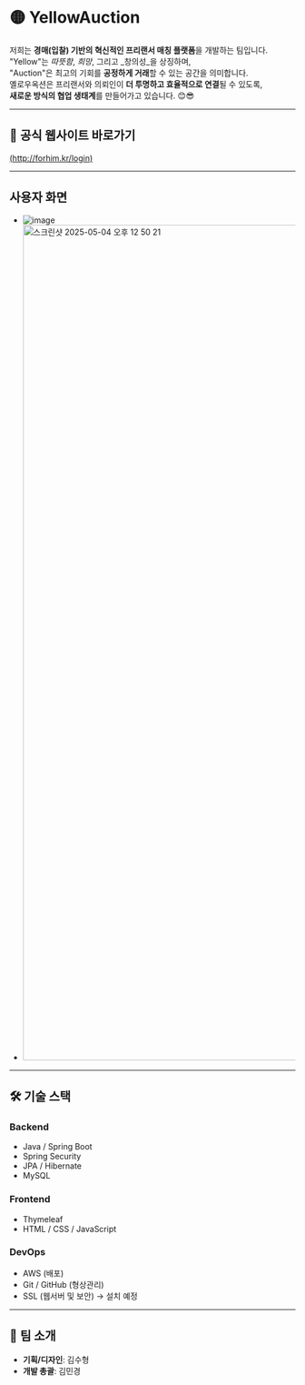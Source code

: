 # 🟡 YellowAuction

저희는 **경매(입찰) 기반의 혁신적인 프리랜서 매칭 플랫폼**을 개발하는 팀입니다.  
"Yellow"는 _따뜻함_, _희망_, 그리고 _창의성_을 상징하며,  
"Auction"은 최고의 기회를 **공정하게 거래**할 수 있는 공간을 의미합니다.  
옐로우옥션은 프리랜서와 의뢰인이 **더 투명하고 효율적으로 연결**될 수 있도록,  
**새로운 방식의 협업 생태계**를 만들어가고 있습니다. 😊😎


---

## 🔗 공식 웹사이트 바로가기
[(http://forhim.kr/login)](#) <!-- 실제 링크로 교체하세요 -->

---
## 사용자 화면
- ![image](https://github.com/user-attachments/assets/5e25ac2b-9f35-4cd6-87cb-9c5c207dfdd0)
- <img width="1470" alt="스크린샷 2025-05-04 오후 12 50 21" src="https://github.com/user-attachments/assets/8a412ea7-ab6e-4927-842e-abaa5d1ab2d3" />

---

## 🛠️ 기술 스택

### Backend
- Java / Spring Boot  
- Spring Security  
- JPA / Hibernate  
- MySQL

### Frontend
- Thymeleaf  
- HTML / CSS / JavaScript

### DevOps
- AWS (배포)  
- Git / GitHub (형상관리)  
- SSL (웹서버 및 보안) → 설치 예정

---

## 🙋 팀 소개
- **기획/디자인**: 김수형  
- **개발 총괄**: 김민경

